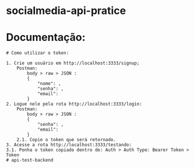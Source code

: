 # socialmedia-api-pratice

# Documentação: 

    # Como utilizar o token:

    1. Crie um usuário em http://localhost:3333/signup;
        Postman: 
            body > raw > JSON :
            {
                "nome": ,
                "senha": ,
                "email": 
            }
    2. Logue nele pela rota http://localhost:3333/login:
        Postman: 
            body > raw > JSON :
            {
                "senha": ,
                "email": 
            }
        2.1. Copie o token que será retornado.
    3. Acesse a rota http://localhost:3333/testando:
    3.1. Ponha o token copiado dentro de: Auth > Auth Type: Bearer Token > Token
    #   a p i - t e s t - b a c k e n d  
 